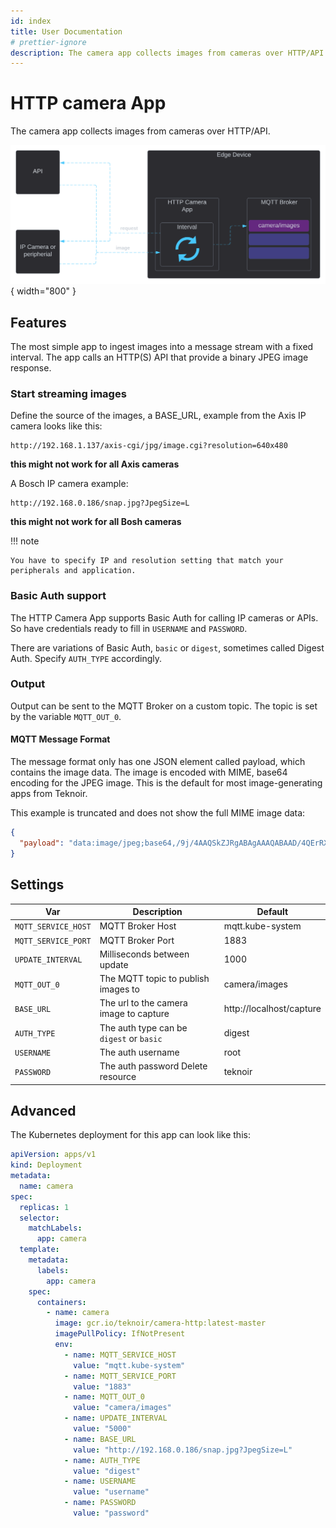 ```yaml
---
id: index
title: User Documentation
# prettier-ignore
description: The camera app collects images from cameras over HTTP/API.
---
```


# HTTP camera App
The camera app collects images from cameras over HTTP/API.

![Overview diagram](./assets/diagram.svg){ width="800" }

## Features

The most simple app to ingest images into a message stream with a fixed interval. The app calls an HTTP(S) API that
provide a binary JPEG image response.

### Start streaming images

Define the source of the images, a BASE_URL, example from the Axis IP camera looks like this:

```url
http://192.168.1.137/axis-cgi/jpg/image.cgi?resolution=640x480
```
__this might not work for all Axis cameras__

A Bosch IP camera example:

```url
http://192.168.0.186/snap.jpg?JpegSize=L
```
__this might not work for all Bosh cameras__

!!! note

    You have to specify IP and resolution setting that match your peripherals and application.

### Basic Auth support

The HTTP Camera App supports Basic Auth for calling IP cameras or APIs. So have credentials ready to fill in `USERNAME`
and `PASSWORD`.

There are variations of Basic Auth, `basic` or `digest`, sometimes called Digest Auth. Specify `AUTH_TYPE` accordingly.

### Output

Output can be sent to the MQTT Broker on a custom topic. The topic is set by the variable `MQTT_OUT_0`.

#### MQTT Message Format

The message format only has one JSON element called payload, which contains the image data. The image is encoded with MIME,
base64 encoding for the JPEG image. This is the default for most image-generating apps from Teknoir.

This example is truncated and does not show the full MIME image data:
```json
{
  "payload": "data:image/jpeg;base64,/9j/4AAQSkZJRgABAgAAAQABAAD/4QErRXhpZgAASUkqAAgAAAAFAA8BAgAFAAAASgAAABABAgAGAAAA..."
}
```

## Settings

| Var                  | Description                              | Default                  |
|----------------------|------------------------------------------|--------------------------|
| `MQTT_SERVICE_HOST`  | MQTT Broker Host                         | mqtt.kube-system         |
| `MQTT_SERVICE_PORT`  | MQTT Broker Port                         | 1883                     |
| `UPDATE_INTERVAL`    | Milliseconds between update              | 1000                     |
| `MQTT_OUT_0`         | The MQTT topic to publish images to      | camera/images            |
| `BASE_URL`           | The url to the camera image to capture   | http://localhost/capture |
| `AUTH_TYPE`          | The auth type can be `digest` or `basic` | digest                   |
| `USERNAME`           | The auth username                        | root                     |
| `PASSWORD`           | The auth password      Delete resource   | teknoir                  |

## Advanced

The Kubernetes deployment for this app can look like this:

```yaml
apiVersion: apps/v1
kind: Deployment
metadata:
  name: camera
spec:
  replicas: 1
  selector:
    matchLabels:
      app: camera
  template:
    metadata:
      labels:
        app: camera
    spec:
      containers:
        - name: camera
          image: gcr.io/teknoir/camera-http:latest-master
          imagePullPolicy: IfNotPresent
          env:
            - name: MQTT_SERVICE_HOST
              value: "mqtt.kube-system"
            - name: MQTT_SERVICE_PORT
              value: "1883"
            - name: MQTT_OUT_0
              value: "camera/images"
            - name: UPDATE_INTERVAL
              value: "5000"
            - name: BASE_URL
              value: "http://192.168.0.186/snap.jpg?JpegSize=L"
            - name: AUTH_TYPE
              value: "digest"
            - name: USERNAME
              value: "username"
            - name: PASSWORD
              value: "password"
```
